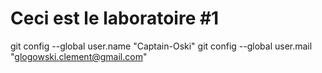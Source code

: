 # Ceci est le laboratoire #1

git config --global user.name "Captain-Oski"
git config --global user.mail "glogowski.clement@gmail.com"